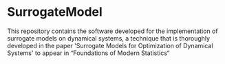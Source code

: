 # SurrogateModel
This repository contains the software developed for the implementation of surrogate models on dynamical systems, a technique that is thoroughly developed in the paper 'Surrogate Models for Optimization of Dynamical Systems' to appear in “Foundations of Modern Statistics“ 
